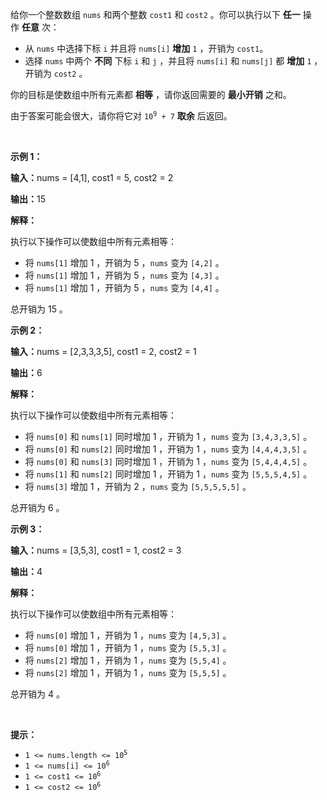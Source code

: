 <p>给你一个整数数组&nbsp;<code>nums</code>&nbsp;和两个整数&nbsp;<code>cost1</code> 和&nbsp;<code>cost2</code>&nbsp;。你可以执行以下&nbsp;<strong>任一</strong>&nbsp;操作&nbsp;<strong>任意</strong>&nbsp;次：</p>

<ul>
	<li>从 <code>nums</code>&nbsp;中选择下标 <code>i</code>&nbsp;并且将 <code>nums[i]</code>&nbsp;<strong>增加</strong> <code>1</code>&nbsp;，开销为 <code>cost1</code>。</li>
	<li>选择 <code>nums</code>&nbsp;中两个 <strong>不同</strong>&nbsp;下标 <code>i</code>&nbsp;和 <code>j</code>&nbsp;，并且将 <code>nums[i]</code>&nbsp;和 <code>nums[j]</code>&nbsp;都&nbsp;<strong>增加</strong> <code>1</code>&nbsp;，开销为 <code>cost2</code>&nbsp;。</li>
</ul>

<p>你的目标是使数组中所有元素都 <strong>相等</strong>&nbsp;，请你返回需要的 <strong>最小开销</strong>&nbsp;之和。</p>

<p>由于答案可能会很大，请你将它对&nbsp;<code>10<sup>9</sup> + 7</code>&nbsp;<strong>取余</strong>&nbsp;后返回。</p>

<p>&nbsp;</p>

<p><strong class="example">示例 1：</strong></p>

<div class="example-block">
<p><span class="example-io"><b>输入：</b>nums = [4,1], cost1 = 5, cost2 = 2</span></p>

<p><span class="example-io"><b>输出：</b>15</span></p>

<p><strong>解释：</strong></p>

<p>执行以下操作可以使数组中所有元素相等：</p>

<ul>
	<li>将&nbsp;<code>nums[1]</code>&nbsp;增加 1 ，开销为 5 ，<code>nums</code> 变为&nbsp;<code>[4,2]</code>&nbsp;。</li>
	<li>将&nbsp;<code>nums[1]</code>&nbsp;增加 1 ，开销为 5 ，<code>nums</code> 变为&nbsp;<code>[4,3]</code>&nbsp;。</li>
	<li>将&nbsp;<code>nums[1]</code>&nbsp;增加 1 ，开销为 5 ，<code>nums</code> 变为&nbsp;<code>[4,4]</code>&nbsp;。</li>
</ul>

<p>总开销为 15 。</p>
</div>

<p><strong class="example">示例 2：</strong></p>

<div class="example-block">
<p><strong>输入：</strong><span class="example-io">nums = [2,3,3,3,5], cost1 = 2, cost2 = 1</span></p>

<p><span class="example-io"><b>输出：</b>6</span></p>

<p><b>解释：</b></p>

<p>执行以下操作可以使数组中所有元素相等：</p>

<ul>
	<li>将&nbsp;<code>nums[0]</code> 和&nbsp;<code>nums[1]</code>&nbsp;同时增加 1 ，开销为 1 ，<code>nums</code> 变为&nbsp;<code>[3,4,3,3,5]</code>&nbsp;。</li>
	<li>将&nbsp;<code>nums[0]</code> 和&nbsp;<code>nums[2]</code>&nbsp;同时增加 1 ，开销为 1 ，<code>nums</code> 变为&nbsp;<code>[4,4,4,3,5]</code>&nbsp;。</li>
	<li>将&nbsp;<code>nums[0]</code> 和&nbsp;<code>nums[3]</code>&nbsp;同时增加 1 ，开销为 1 ，<code>nums</code> 变为&nbsp;<code>[5,4,4,4,5]</code>&nbsp;。</li>
	<li>将&nbsp;<code>nums[1]</code> 和&nbsp;<code>nums[2]</code>&nbsp;同时增加 1 ，开销为 1 ，<code>nums</code> 变为&nbsp;<code>[5,5,5,4,5]</code>&nbsp;。</li>
	<li>将&nbsp;<code>nums[3]</code>&nbsp;增加 1 ，开销为 2 ，<code>nums</code> 变为&nbsp;<code>[5,5,5,5,5]</code>&nbsp;。</li>
</ul>

<p>总开销为 6 。</p>
</div>

<p><strong class="example">示例 3：</strong></p>

<div class="example-block">
<p><span class="example-io"><b>输入：</b>nums = [3,5,3], cost1 = 1, cost2 = 3</span></p>

<p><span class="example-io"><b>输出：</b>4</span></p>

<p><strong>解释：</strong></p>

<p>执行以下操作可以使数组中所有元素相等：</p>

<ul>
	<li>将&nbsp;<code>nums[0]</code>&nbsp;增加 1 ，开销为 1 ，<code>nums</code> 变为&nbsp;<code>[4,5,3]</code>&nbsp;。</li>
	<li>将&nbsp;<code>nums[0]</code>&nbsp;增加 1 ，开销为 1 ，<code>nums</code> 变为&nbsp;<code>[5,5,3]</code>&nbsp;。</li>
	<li>将&nbsp;<code>nums[2]</code>&nbsp;增加 1 ，开销为 1 ，<code>nums</code> 变为&nbsp;<code>[5,5,4]</code>&nbsp;。</li>
	<li>将&nbsp;<code>nums[2]</code>&nbsp;增加 1 ，开销为 1 ，<code>nums</code> 变为&nbsp;<code>[5,5,5]</code>&nbsp;。</li>
</ul>

<p>总开销为 4 。</p>
</div>

<p>&nbsp;</p>

<p><strong>提示：</strong></p>

<ul>
	<li><code>1 &lt;= nums.length &lt;= 10<sup>5</sup></code></li>
	<li><code>1 &lt;= nums[i] &lt;= 10<sup>6</sup></code></li>
	<li><code>1 &lt;= cost1 &lt;= 10<sup>6</sup></code></li>
	<li><code>1 &lt;= cost2 &lt;= 10<sup>6</sup></code></li>
</ul>
